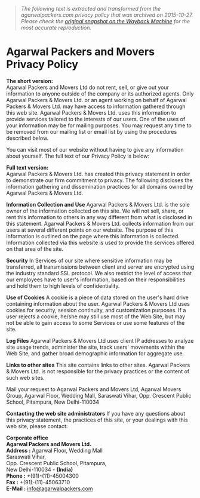 > *The following text is extracted and transformed from the agarwalpackers.com privacy policy that was archived on 2015-10-27. Please check the [original snapshot on the Wayback Machine](https://web.archive.org/web/20151027023910id_/http%3A//www.agarwalpackers.com/privacy-policy.html) for the most accurate reproduction.*

# Agarwal Packers and Movers Privacy Policy

**The short version:**  
Agarwal Packers and Movers Ltd do not rent, sell, or give out your information to anyone outside of the company or its authorized agents. Only Agarwal Packers & Movers Ltd. or an agent working on behalf of Agarwal Packers & Movers Ltd. may have access to information gathered through this web site. Agarwal Packers & Movers Ltd. uses this information to provide services tailored to the interests of our users. One of the uses of your information may be for mailing purposes. You may request any time to be removed from our mailing list or email list by using the procedures described below.

You can visit most of our website without having to give any information about yourself. The full text of our Privacy Policy is below: 

**Full text version:**  
Agarwal Packers & Movers Ltd. has created this privacy statement in order to demonstrate our firm commitment to privacy. The following discloses the information gathering and dissemination practices for all domains owned by Agarwal Packers & Movers Ltd.

**Information Collection and Use** Agarwal Packers & Movers Ltd. is the sole owner of the information collected on this site. We will not sell, share, or rent this information to others in any way different from what is disclosed in this statement. Agarwal Packers & Movers Ltd. collects information from our users at several different points on our website. The purpose of this information is outlined on the page where this information is collected. Information collected via this website is used to provide the services offered on that area of the site.

**Security** In Services of our site where sensitive information may be transferred, all transmissions between client and server are encrypted using the industry standard SSL protocol. We also restrict the level of access that our employees have to user's information, based on their responsibilities and hold them to high levels of confidentiality. 

**Use of Cookies** A cookie is a piece of data stored on the user's hard drive containing information about the user. Agarwal Packers & Movers Ltd uses cookies for security, session continuity, and customization purposes. If a user rejects a cookie, he/she may still use most of the Web Site, but may not be able to gain access to some Services or use some features of the site. 

**Log Files** Agarwal Packers & Movers Ltd uses client IP addresses to analyze site usage trends, administer the site, track users' movements within the Web Site, and gather broad demographic information for aggregate use.

**Links to other sites** This site contains links to other sites. Agarwal Packers & Movers Ltd. is not responsible for the privacy practices or the content of such web sites.

Mail your request to Agarwal Packers and Movers Ltd, Agarwal Movers Group, Agarwal Floor, Wedding Mall, Saraswati Vihar, Opp. Crescent Public School, Pitampura, New Delhi-110034 

**Contacting the web site administrators** If you have any questions about this privacy statement, the practices of this site, or your dealings with this web site, please contact: 

**Corporate office**  
**Agarwal Packers and Movers Ltd.**  
**Address :** Agarwal Floor, Wedding Mall  
Saraswati Vihar,  
Opp. Crescent Public School, Pitampura,  
New Delhi-110034 - **(India)**  
**Phone :** +(91)-(11)-45004300  
**Fax :** +(91)-(11)-45063710  
**E-Mail :** [info@agarwalpackers.com](mailto:info@agarwalpackers.com?subject=Agarwal%20Packers%20&%20Movers%20Mail%20Through%20agarwalpackers.com)
